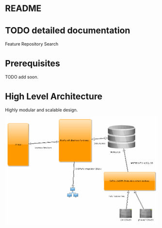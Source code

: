 # README #

# TODO detailed documentation #
Feature Repository Search

# Prerequisites #
TODO add soon.

# High Level Architecture #
Highly modular and scalable design.

![Architecture](architecture.gif?raw=true "High level architecture")





